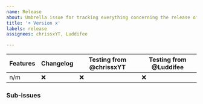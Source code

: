 ```yaml
---
name: Release
about: Umbrella issue for tracking everything concerning the release of a new version
title: '☂️ Version x'
labels: release
assignees: chrissxYT, Luddifee

---
```


| Features | Changelog | Testing from @chrissxYT | Testing from @Luddifee |
|----------|-----------|-------------------------|------------------------|
| n/m      | :x:       | :x:                     | :x:                    |

### Sub-issues

